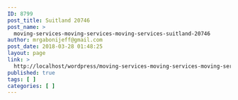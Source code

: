 ```yaml
---
ID: 8799
post_title: Suitland 20746
post_name: >
  moving-services-moving-services-moving-services-suitland-20746
author: mrgabonijeff@gmail.com
post_date: 2018-03-28 01:48:25
layout: page
link: >
  http://localhost/wordpress/moving-services-moving-services-moving-services-suitland-20746/
published: true
tags: [ ]
categories: [ ]
---
```

